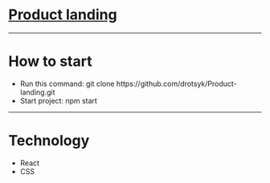 <h1><a href="https://drotsyk.github.io/Product-landing/">Product landing</a></h1>
<hr>
<h1>How to start</h1>
<ul>
  <li>Run this command: git clone https://github.com/drotsyk/Product-landing.git</li>
  <li>Start project: npm start
  </ul>
<hr>
  <h1>Technology</h1>
<ul>
 <li>React</li>
 <li>CSS</li>
</ul
